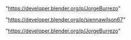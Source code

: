 "https://developer.blender.org/p/JorgeBurrezo"

 
"https://developer.blender.org/p/siennawilson67"


"https://developer.blender.org/p/JorgeBurrezo"


 
